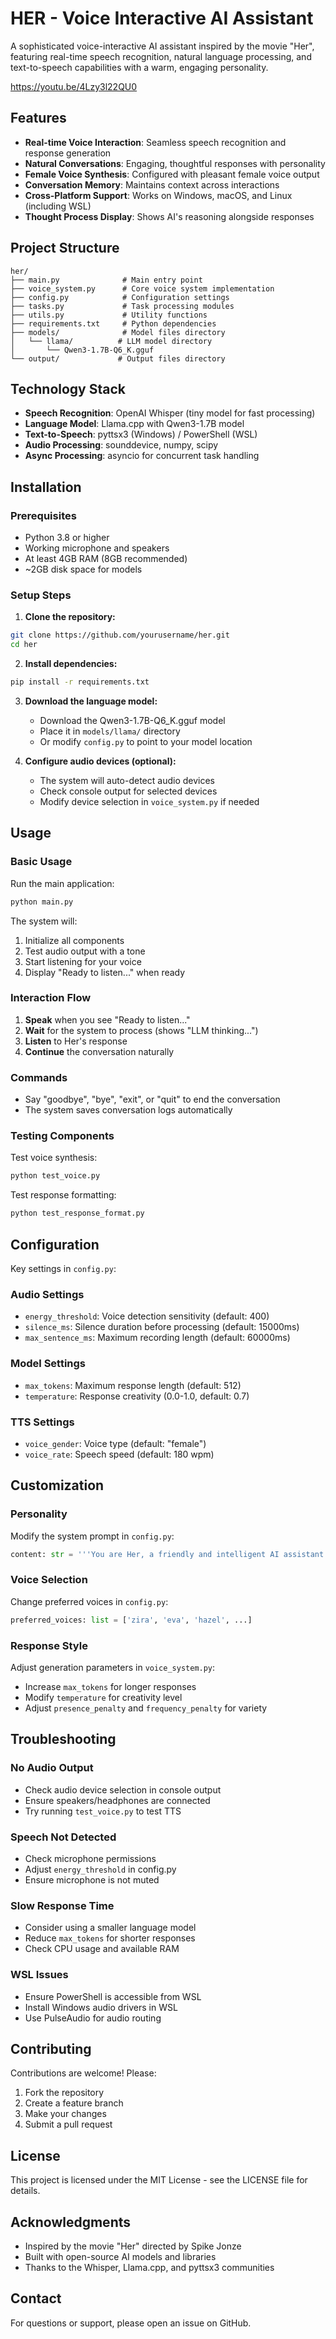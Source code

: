 # HER - Voice Interactive AI Assistant

A sophisticated voice-interactive AI assistant inspired by the movie "Her", featuring real-time speech recognition, natural language processing, and text-to-speech capabilities with a warm, engaging personality.

https://youtu.be/4Lzy3l22QU0

## Features

- **Real-time Voice Interaction**: Seamless speech recognition and response generation
- **Natural Conversations**: Engaging, thoughtful responses with personality
- **Female Voice Synthesis**: Configured with pleasant female voice output
- **Conversation Memory**: Maintains context across interactions
- **Cross-Platform Support**: Works on Windows, macOS, and Linux (including WSL)
- **Thought Process Display**: Shows AI's reasoning alongside responses

## Project Structure

```
her/
├── main.py              # Main entry point
├── voice_system.py      # Core voice system implementation
├── config.py            # Configuration settings
├── tasks.py             # Task processing modules
├── utils.py             # Utility functions
├── requirements.txt     # Python dependencies
├── models/              # Model files directory
│   └── llama/          # LLM model directory
│       └── Qwen3-1.7B-Q6_K.gguf
└── output/             # Output files directory
```

## Technology Stack

- **Speech Recognition**: OpenAI Whisper (tiny model for fast processing)
- **Language Model**: Llama.cpp with Qwen3-1.7B model
- **Text-to-Speech**: pyttsx3 (Windows) / PowerShell (WSL)
- **Audio Processing**: sounddevice, numpy, scipy
- **Async Processing**: asyncio for concurrent task handling

## Installation

### Prerequisites

- Python 3.8 or higher
- Working microphone and speakers
- At least 4GB RAM (8GB recommended)
- ~2GB disk space for models

### Setup Steps

1. **Clone the repository:**
```bash
git clone https://github.com/yourusername/her.git
cd her
```

2. **Install dependencies:**
```bash
pip install -r requirements.txt
```

3. **Download the language model:**
   - Download the Qwen3-1.7B-Q6_K.gguf model
   - Place it in `models/llama/` directory
   - Or modify `config.py` to point to your model location

4. **Configure audio devices (optional):**
   - The system will auto-detect audio devices
   - Check console output for selected devices
   - Modify device selection in `voice_system.py` if needed

## Usage

### Basic Usage

Run the main application:
```bash
python main.py
```

The system will:
1. Initialize all components
2. Test audio output with a tone
3. Start listening for your voice
4. Display "Ready to listen..." when ready

### Interaction Flow

1. **Speak** when you see "Ready to listen..."
2. **Wait** for the system to process (shows "LLM thinking...")
3. **Listen** to Her's response
4. **Continue** the conversation naturally

### Commands

- Say "goodbye", "bye", "exit", or "quit" to end the conversation
- The system saves conversation logs automatically

### Testing Components

Test voice synthesis:
```bash
python test_voice.py
```

Test response formatting:
```bash
python test_response_format.py
```

## Configuration

Key settings in `config.py`:

### Audio Settings
- `energy_threshold`: Voice detection sensitivity (default: 400)
- `silence_ms`: Silence duration before processing (default: 15000ms)
- `max_sentence_ms`: Maximum recording length (default: 60000ms)

### Model Settings
- `max_tokens`: Maximum response length (default: 512)
- `temperature`: Response creativity (0.0-1.0, default: 0.7)

### TTS Settings
- `voice_gender`: Voice type (default: "female")
- `voice_rate`: Speech speed (default: 180 wpm)

## Customization

### Personality

Modify the system prompt in `config.py`:
```python
content: str = '''You are Her, a friendly and intelligent AI assistant...'''
```

### Voice Selection

Change preferred voices in `config.py`:
```python
preferred_voices: list = ['zira', 'eva', 'hazel', ...]
```

### Response Style

Adjust generation parameters in `voice_system.py`:
- Increase `max_tokens` for longer responses
- Modify `temperature` for creativity level
- Adjust `presence_penalty` and `frequency_penalty` for variety

## Troubleshooting

### No Audio Output
- Check audio device selection in console output
- Ensure speakers/headphones are connected
- Try running `test_voice.py` to test TTS

### Speech Not Detected
- Check microphone permissions
- Adjust `energy_threshold` in config.py
- Ensure microphone is not muted

### Slow Response Time
- Consider using a smaller language model
- Reduce `max_tokens` for shorter responses
- Check CPU usage and available RAM

### WSL Issues
- Ensure PowerShell is accessible from WSL
- Install Windows audio drivers in WSL
- Use PulseAudio for audio routing

## Contributing

Contributions are welcome! Please:
1. Fork the repository
2. Create a feature branch
3. Make your changes
4. Submit a pull request

## License

This project is licensed under the MIT License - see the LICENSE file for details.

## Acknowledgments

- Inspired by the movie "Her" directed by Spike Jonze
- Built with open-source AI models and libraries
- Thanks to the Whisper, Llama.cpp, and pyttsx3 communities

## Contact

For questions or support, please open an issue on GitHub. 
